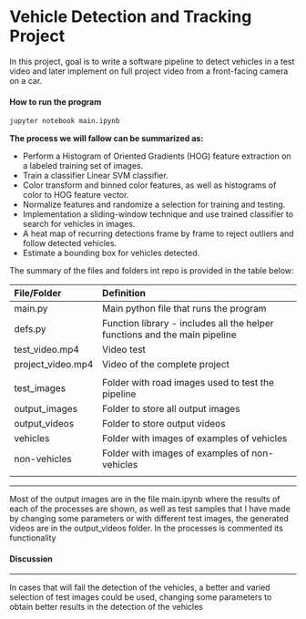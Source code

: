 # Vehicle Detection and Tracking Project

In this project, goal is to write a software pipeline to detect vehicles in a test video and later implement on full project video from a front-facing camera on a car.

<!--more-->

[//]: # (Image References)

#### How to run the program

```sh
jupyter notebook main.ipynb
```

**The process we will fallow can be summarized as:**

* Perform a Histogram of Oriented Gradients (HOG) feature extraction on a labeled training set of images.
* Train a classifier Linear SVM classifier.
* Color transform and binned color features, as well as histograms of color to HOG feature vector.
* Normalize features and randomize a selection for training and testing.
* Implementation a sliding-window technique and use trained classifier to search for vehicles in images.
* A heat map of recurring detections frame by frame to reject outliers and follow detected vehicles.
* Estimate a bounding box for vehicles detected.


The summary of the files and folders int repo is provided in the table below:

| File/Folder       | Definition                                                                         |
| :---------------- | :----------------------------------------------------------------------------------|
| main.py           | Main python file that runs the program                                             |
| defs.py           | Function library - includes all the helper functions and the main pipeline         |
| test_video.mp4    | Video test                                                                         |
| project_video.mp4 | Video of the complete project                                                      |
|                   |                                                                                    |
| test_images       | Folder with road images used to test the pipeline                                  |
| output_images     | Folder to store all output images                                                  |
| output_videos     | Folder to store output videos                                                      |
| vehicles          | Folder with images of examples of vehicles                                         |
| non-vehicles      | Folder with images of examples of non-vehicles                                     |
|                   |                                                                                    |


---

Most of the output images are in the file main.ipynb where the results of each of the processes are shown, as well as test samples that I have made by changing some parameters or with different test images, the generated videos are in the output_videos folder. In the processes is commented its functionality


#### Discussion

---


In cases that will fail the detection of the vehicles, a better and varied selection of test images could be used, changing some parameters to obtain better results in the detection of the vehicles